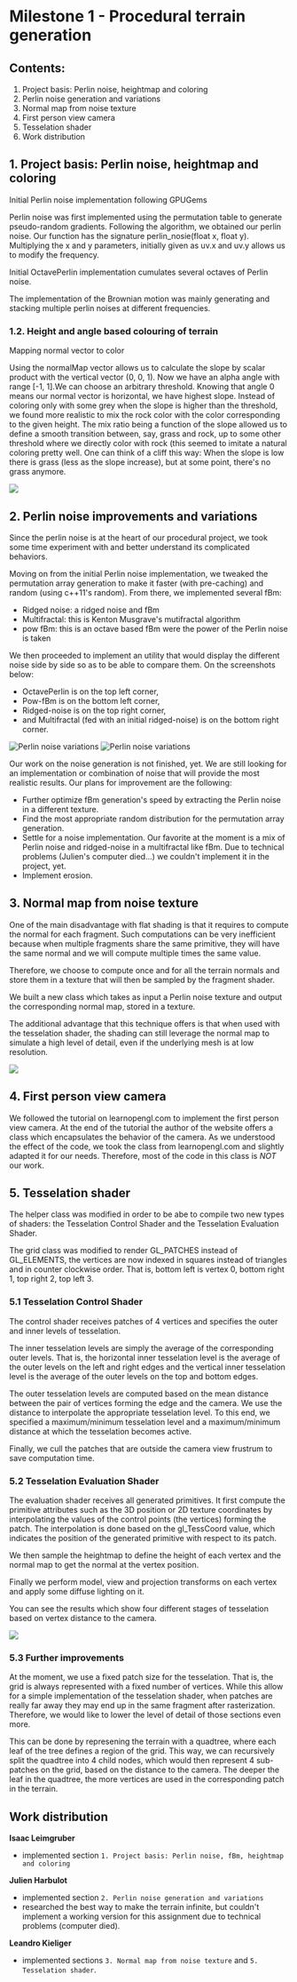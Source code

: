 # Milestone 1 - Procedural terrain generation

## Contents:

1. Project basis: Perlin noise, heightmap and coloring
2. Perlin noise generation and variations
3. Normal map from noise texture
4. First person view camera
5. Tesselation shader
6. Work distribution

## 1. Project basis: Perlin noise, heightmap and coloring

Initial Perlin noise implementation following GPUGems

Perlin noise was first implemented using the permutation table to generate pseudo-random gradients. Following the algorithm, we obtained our perlin noise. Our function has the signature perlin_nosie(float x, float y). Multiplying the x and y parameters, initially given   as uv.x and uv.y allows us to modify the frequency.

Initial OctavePerlin implementation cumulates several octaves of Perlin noise.

The implementation of the Brownian motion was mainly generating and stacking multiple perlin noises at different frequencies.

### 1.2. Height and angle based colouring of terrain

Mapping normal vector to color

Using the normalMap vector allows us to calculate the slope by scalar product with the vertical vector (0, 0, 1). Now we have an alpha angle with range [-1, 1].We can choose an arbitrary threshold. Knowing that angle 0 means our normal vector is horizontal, we have highest slope. Instead of coloring only with some grey when the slope is higher than the threshold, we found more realistic to mix the rock color with the color corresponding to the given height. The mix ratio being a function of the slope allowed us to define a smooth transition between, say, grass and rock, up to some other threshold where we directly color with rock (this seemed to imitate a natural coloring pretty well. One can think of a cliff this way: When the slope is low there is grass (less as the slope increase), but at some point, there's no grass anymore.

<img src="https://lkieliger.ch/docs/pictures/cgx/cliffMix.png">

## 2. Perlin noise improvements and variations
Since the perlin noise is at the heart of our procedural project, we took some time experiment with and better understand its complicated behaviors.

Moving on from the initial Perlin noise implementation, we tweaked the permutation array generation to make it faster (with pre-caching) and random (using c++11's random). From there, we implemented several fBm:

- Ridged noise: a ridged noise and fBm
- Multifractal: this is Kenton Musgrave's mutifractal algorithm
- pow fBm: this is an octave based fBm were the power of the Perlin noise is taken

We then proceeded to implement an utility that would display the different noise side by side so as to be able to compare them.
On the screenshots below: 

- OctavePerlin is on the top left corner,
- Pow-fBm is on the bottom left corner, 
- Ridged-noise is on the top right corner,
- and Multifractal (fed with an initial ridged-noise) is on the bottom right corner.

<img src="https://lkieliger.ch/docs/pictures/cgx/terrainCompil1.jpg" alt="Perlin noise variations" />

<img src="https://lkieliger.ch/docs/pictures/cgx/terrainCompil2.jpg"  alt="Perlin noise variations" />

Our work on the noise generation is not finished, yet. We are still looking for an implementation or combination of noise that will provide the most realistic results. Our plans for improvement are the following:

- Further optimize fBm generation's speed by extracting the Perlin noise in a different texture.
- Find the most appropriate random distribution for the permutation array generation.
- Settle for a noise implementation. Our favorite at the moment is a mix of Perlin noise and ridged-noise in a multifractal like fBm. Due to technical problems (Julien's computer died...) we couldn't implement it in the project, yet.
- Implement erosion.

## 3. Normal map from noise texture
One of the main disadvantage with flat shading is that it requires to compute the normal for each fragment.
Such computations can be very inefficient because when multiple fragments share the same primitive, they will
have the same normal and we will compute multiple times the same value.

Therefore, we choose to compute once and for all the terrain normals and store them in a texture that will
then be sampled by the fragment shader.

We built a new class which takes as input a Perlin noise texture and output the corresponding normal map, 
stored in a texture.

The additional advantage that this technique offers is that when used with the tesselation shader, the shading 
can still leverage the normal map to simulate a high level of detail, even if the underlying mesh is at low
resolution.

<img src="https://lkieliger.ch/docs/pictures/cgx/normalMapCompil.png">

## 4. First person view camera
We followed the tutorial on learnopengl.com to implement the first person view camera. At the end of the 
tutorial the author of the website offers a class which encapsulates the behavior of the camera. As we
understood the effect of the code, we took the class from learnopengl.com and slightly adapted it for our
needs. Therefore, most of the code in this class is *NOT* our work.

## 5. Tesselation shader
The helper class was modified in order to be abe to compile two new types of shaders: the Tesselation 
Control Shader and the Tesselation Evaluation Shader.

The grid class was modified to render GL_PATCHES instead of GL_ELEMENTS, the vertices are now indexed
in squares instead of triangles and in counter clockwise order. That is, bottom left is vertex 0, 
bottom right 1, top right 2, top left 3.

### 5.1 Tesselation Control Shader
The control shader receives patches of 4 vertices and specifies the outer and inner levels of tesselation.

The inner tesselation levels are simply the average of the corresponding outer levels. That is, the horizontal 
inner tesselation level is the average of the outer levels on the left and right edges and the vertical inner
tesselation level is the average of the outer levels on the top and bottom edges.

The outer tesselation levels are computed based on the mean distance between the pair of vertices forming the edge and the camera.
We use the distance to interpolate the appropriate tesselation level.
To this end, we specified a maximum/minimum tesselation level and a maximum/minimum distance at which the tesselation
becomes active.

Finally, we cull the patches that are outside the camera view frustrum to save computation time.
 
### 5.2 Tesselation Evaluation Shader
The evaluation shader receives all generated primitives. It first compute the primitive attributes such as
the 3D position or 2D texture coordinates by interpolating the values of the control points (the vertices)
forming the patch. The interpolation is done based on the gl_TessCoord value, which indicates the position of the generated primitive with respect to its patch.

We then sample the heightmap to define the height of each vertex and the normal map to get the normal at the
vertex position.

Finally we perform model, view and projection transforms on each vertex and apply some diffuse lighting on it.

You can see the results which show four different stages of tesselation based on vertex distance to the camera.

<img src="https://lkieliger.ch/docs/pictures/cgx/tessCompil.png">

### 5.3 Further improvements
At the moment, we use a fixed patch size for the tesselation. That is, the grid is always represented with a fixed number of vertices. While this allow for a simple implementation of the tesselation shader, when patches are really far away they may end up in the same fragment after rasterization. Therefore, we would like to lower the level of detail of those sections even more.

This can be done by represening the terrain with a quadtree, where each leaf of the tree defines a region of the grid. This way, we can recursively split the quadtree into 4 child nodes, which would then represent 4 sub-patches on the grid, based on the distance to the camera. The deeper the leaf in the quadtree, the more vertices are used in the corresponding patch in the terrain.

## Work distribution

**Isaac Leimgruber**
- implemented section `1. Project basis: Perlin noise, fBm, heightmap and coloring`

**Julien Harbulot**
- implemented section `2. Perlin noise generation and variations`
- researched the best way to make the terrain infinite, but couldn't implement a working version for this assignment due to technical problems (computer died).

**Leandro Kieliger**
- implemented sections `3. Normal map from noise texture` and `5. Tesselation shader`.
